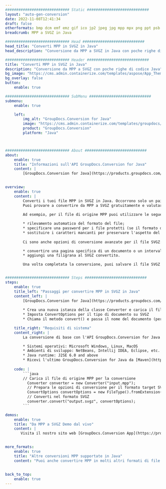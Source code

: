 ```yaml
---
############################# Static ############################
layout: "auto-gen-conversion"
date: 2022-11-08T12:41:34
draft: false
otherformats: bmp dcm emf emz gif ico jp2 jpeg jpg mpp mpx png ppt psb psd svg svgz tga tif tiff webp wmf wmz xer
breadcrumb: MPP a SVGZ in Java

############################# Head ############################
head_title: "Converti MPP in SVGZ in Java"
head_description: "Conversione da MPP a SVGZ in Java con poche righe di codice. Converti oltre 160 formati di file utilizzando l'API di conversione dei documenti GroupDocs per Java"

############################# Header ############################
title: "Converti MPP in SVGZ in Java"
description: "Conversione da MPP a SVGZ con poche righe di codice Java"
bg_image: "https://cms.admin.containerize.com/templates/aspose/App_Themes/V3/images/bg/header1.png"
bg_overlay: false
button:
    enable: true

############################# SubMenu ############################
submenu:
    enable: true

    left:
        img_alt: "GroupDocs.Conversion for Java"
        image: "https://cms.admin.containerize.com/templates/groupdocs/images/product-logos/90x90-noborder/groupdocs-conversion-java.png"
        product: "GroupDocs.Conversion"
        platform: "Java"



############################# About ############################
about:
    enable: true
    title: "Informazioni sull'API GroupDocs.Conversion for Java"
    content: |
        [GroupDocs.Conversion for Java](https://products.groupdocs.com/conversion/java/) è un'API di conversione di formati di file avanzata per la conversione tra formati di immagini e documenti popolari come Microsoft Office, OpenDocument, PDF, HTML, e-mail, CAD. e molto altro ancora con poche righe di codice. L'API nativa rileva automaticamente i formati dei documenti originali e offre molte opzioni per personalizzare i documenti convertiti. Insieme alla funzione di estrazione delle informazioni da un documento, supporta anche la memorizzazione nella cache dei risultati della conversione sul disco locale per impostazione predefinita. Tuttavia, qualsiasi tipo di archiviazione della cache può essere supportato implementando le interfacce appropriate: Amazon S3, Dropbox, Google Drive, Windows Azure, Reddis o qualsiasi altro.
    

overview:
    enable: true
    content: |
        Converti i tuoi file MPP in SVGZ in Java. Occorrono solo un paio di righe di codice Java su qualsiasi piattaforma di tua scelta, come Windows, Linux, macOS.
        Puoi provare a convertire da MPP a SVGZ gratuitamente e valutare la qualità dei risultati della conversione. Insieme a semplici script di conversione file, puoi provare opzioni più sofisticate per caricare il file sorgente MPP e memorizzare l'output SVGZ. 
        
        Ad esempio, per il file di origine MPP puoi utilizzare le seguenti opzioni di caricamento:

        * rilevamento automatico del formato del file;
        * specificare una password per i file protetti (se il formato del file lo supporta);
        * sostituire i caratteri mancanti per preservare l'aspetto del documento.
        
        Ci sono anche opzioni di conversione avanzate per il file SVGZ:

        * convertire una pagina specifica di un documento o un intervallo di pagine;
        * aggiungi una filigrana al SVGZ convertito.

        Una volta completata la conversione, puoi salvare il file SVGZ nel tuo percorso file locale o in qualsiasi archivio di terze parti come FTP, Amazon S3, Google Drive, Dropbox ecc. Nota: per convertire MPP a SVGZ, non è necessario installare alcun software aggiuntivo, come MS Office, Open Office, Adobe Acrobat Reader ecc.


############################# Steps ############################
steps:
    enable: true
    title_left: "Passaggi per convertire MPP in SVGZ in Java"
    content_left: |
        [GroupDocs.Conversion for Java](https://products.groupdocs.com/conversion/java/) consente agli sviluppatori di convertire facilmente il file MPP in SVGZ con poche righe di codice.
        
        * Crea una nuova istanza della classe Converter e carica il file MPP con il percorso completo
        * Imposta ConvertOptions per il tipo di documento su SVGZ
        * Chiama il metodo convert() e passa il nome del documento (percorso completo) e il formato (SVGZ) come parametro

    title_right: "Requisiti di sistema"
    content_right: |
        La conversione di base con l'API GroupDocs.Conversion for Java può essere eseguita con poche righe di codice. Le nostre API sono supportate su tutte le principali piattaforme e sistemi operativi. Prima di eseguire il codice seguente, assicurati di avere i seguenti prerequisiti installati sul tuo sistema.

        * Sistemi operativi: Microsoft Windows, Linux, MacOS
        * Ambienti di sviluppo: NetBeans, Intellij IDEA, Eclipse, etc.
        * Java runtime: J2SE 6.0 and above
        * Ricevi l'ultimo GroupDocs.Conversion for Java da [Maven](https://repository.groupdocs.com/webapp/#/artifacts/browse/tree/General/repo/com/groupdocs/groupdocs-conversion)
         
    code: |
        ```java    
        // Carica il file di origine MPP per la conversione
          Converter converter = new Converter("input.mpp");
          // Prepara le opzioni di conversione per il formato target SVGZ
          ConvertOptions convertOptions = new FileType().fromExtension("svgz").getConvertOptions();
          // Converti nel formato SVGZ
          converter.convert("output.svgz", convertOptions);
        ```

demos:
    enable: true
    title: "Da MPP a SVGZ Demo dal vivo"
    content: |
       Visita il nostro sito web [GroupDocs.Conversion App](https://products.groupdocs.app/conversion/family) e prova subito la conversione da MPP a SVGZ. La demo gratuita ha i seguenti vantaggi
          

more_formats:
    enable: true
    title: "Altre conversioni MPP supportate in Java"
    content: "Puoi anche convertire MPP in molti altri formati di file. Si prega di consultare l'elenco di seguito."
       
       
back_to_top:
    enable: true
---
```

